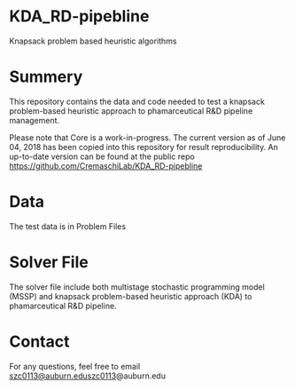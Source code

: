 # KDA_RD-pipebline
Knapsack problem based heuristic algorithms

# Summery
This repository contains the data and code needed to test a knapsack problem-based heuristic approach to phamarceutical R&D pipeline management.

Please note that Core is a work-in-progress. The current version as of June 04, 2018 has been copied into this repository for result reproducibility. An up-to-date version can be found at the public repo https://github.com/CremaschiLab/KDA_RD-pipebline

# Data
The test data is in Problem Files

# Solver File
The solver file include both multistage stochastic programming model (MSSP) and knapsack problem-based heuristic approach (KDA) to phamarceutical R&D pipeline.

# Contact
For any questions, feel free to email szc0113@auburn.eduszc0113@auburn.edu
